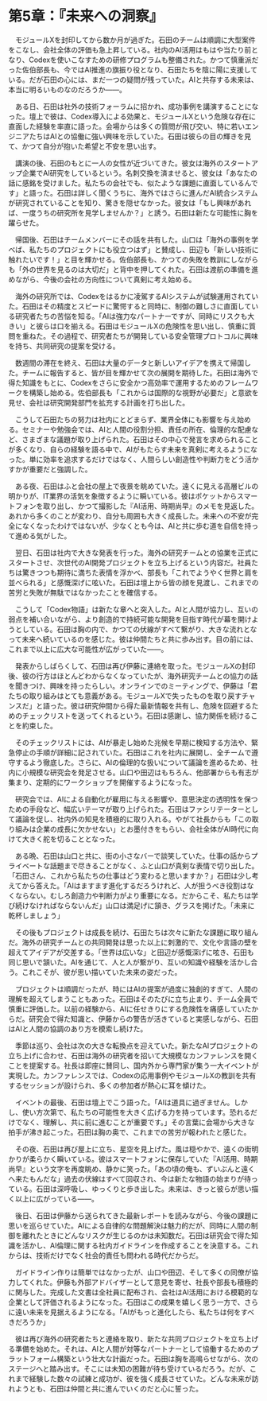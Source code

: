 # 第5章：『未来への洞察』

　モジュールXを封印してから数か月が過ぎた。石田のチームは順調に大型案件をこなし、会社全体の評価も急上昇している。社内のAI活用はもはや当たり前となり、Codexを使いこなすための研修プログラムも整備された。かつて慎重派だった佐伯部長も、今ではAI推進の旗振り役となり、石田たちを陰に陽に支援している。だが石田の心には、まだ一つの疑問が残っていた。AIと共存する未来は、本当に明るいものなのだろうか——。

　ある日、石田は社外の技術フォーラムに招かれ、成功事例を講演することになった。壇上で彼は、Codex導入による効果と、モジュールXという危険な存在に直面した経験を率直に語った。会場からは多くの質問が飛び交い、特に若いエンジニアたちはAIとの協働に強い興味を示していた。石田は彼らの目の輝きを見て、かつて自分が抱いた希望と不安を思い出す。

　講演の後、石田のもとに一人の女性が近づいてきた。彼女は海外のスタートアップ企業でAI研究をしているという。名刺交換を済ませると、彼女は「あなたの話に感銘を受けました。私たちの会社でも、似たような課題に直面しているんです」と語った。石田は詳しく聞くうちに、海外ではさらに進んだAI統合システムが研究されていることを知り、驚きを隠せなかった。彼女は「もし興味があれば、一度うちの研究所を見学しませんか？」と誘う。石田は新たな可能性に胸を躍らせた。

　帰国後、石田はチームメンバーにその話を共有した。山口は「海外の事例を学べば、私たちのプロジェクトにも役立つはず」と賛成し、田辺も「新しい技術に触れたいです！」と目を輝かせる。佐伯部長も、かつての失敗を教訓にしながらも「外の世界を見るのは大切だ」と背中を押してくれた。石田は渡航の準備を進めながら、今後の会社の方向性について真剣に考え始める。

　海外の研究所では、Codexをはるかに凌駕するAIシステムが試験運用されていた。石田はその精度とスピードに驚愕すると同時に、制御の難しさに直面している研究者たちの苦悩を知る。「AIは強力なパートナーですが、同時にリスクも大きい」と彼らは口を揃える。石田はモジュールXの危険性を思い出し、慎重に質問を重ねた。その過程で、研究者たちが開発している安全管理プロトコルに興味を持ち、共同研究の提案を受ける。

　数週間の滞在を終え、石田は大量のデータと新しいアイデアを携えて帰国した。チームに報告すると、皆が目を輝かせて次の展開を期待した。石田は海外で得た知識をもとに、Codexをさらに安全かつ高効率で運用するためのフレームワークを構築し始める。佐伯部長も「これからは国際的な視野が必要だ」と意欲を見せ、会社は研究開発部門を拡充する計画を打ち出した。

　こうして石田たちの努力は社内にとどまらず、業界全体にも影響を与え始める。セミナーや勉強会では、AIと人間の役割分担、責任の所在、倫理的な配慮など、さまざまな議題が取り上げられた。石田はその中心で発言を求められることが多くなり、自らの経験を語る中で、AIがもたらす未来を真剣に考えるようになった。単に効率を追求するだけではなく、人間らしい創造性や判断力をどう活かすかが重要だと強調した。

　ある夜、石田はふと会社の屋上で夜景を眺めていた。遠くに見える高層ビルの明かりが、IT業界の活気を象徴するように瞬いている。彼はポケットからスマートフォンを取り出し、かつて撮影した『AI活用、時期尚早』のメモを見返した。あれから多くのことが変わり、自分も周囲も大きく成長した。未来への不安が完全になくなったわけではないが、少なくとも今は、AIと共に歩む道を自信を持って進める気がした。

　翌日、石田は社内で大きな発表を行った。海外の研究チームとの協業を正式にスタートさせ、次世代のAI開発プロジェクトを立ち上げるという内容だ。社員たちは驚きつつも期待に満ちた表情を浮かべ、部長も「これでようやく世界と肩を並べられる」と感慨深げに呟いた。石田は壇上から皆の顔を見渡し、これまでの苦労と失敗が無駄ではなかったことを確信する。

　こうして「Codex物語」は新たな章へと突入した。AIと人間が協力し、互いの弱点を補い合いながら、より創造的で持続可能な開発を目指す時代が幕を開けようとしている。石田は胸の内で、かつての伏線がすべて繋がり、大きな流れとなって未来へ続いているのを感じた。彼は仲間たちと共に歩み出す。目の前には、これまで以上に広大な可能性が広がっていた——。

　発表からしばらくして、石田は再び伊藤に連絡を取った。モジュールXの封印後、彼の行方はほとんどわからなくなっていたが、海外研究チームとの協力の話を聞きつけ、興味を持ったらしい。オンラインでのミーティングで、伊藤は「君たちの取り組みはとても意義がある。モジュールXで失ったものを取り戻すチャンスだ」と語った。彼は研究仲間から得た最新情報を共有し、危険を回避するためのチェックリストを送ってくれるという。石田は感謝し、協力関係を続けることを約束した。

　そのチェックリストには、AIが暴走し始めた兆候を早期に検知する方法や、緊急停止の手順が詳細に記されていた。石田はこれを社内に展開し、全チームで遵守するよう徹底した。さらに、AIの倫理的な扱いについて議論を進めるため、社内に小規模な研究会を発足させる。山口や田辺はもちろん、他部署からも有志が集まり、定期的にワークショップを開催するようになった。

　研究会では、AIによる自動化が雇用に与える影響や、意思決定の透明性を保つための手段など、幅広いテーマが取り上げられた。石田はファシリテーターとして議論を促し、社内外の知見を積極的に取り入れる。やがて社長からも「この取り組みは企業の成長に欠かせない」とお墨付きをもらい、会社全体がAI時代に向けて大きく舵を切ることとなった。

　ある晩、石田は山口と共に、街の小さなバーで談笑していた。仕事の話からプライベートな話題まで尽きることがなく、ふと山口が真剣な表情で切り出した。「石田さん、これから私たちの仕事はどう変わると思いますか？」石田は少し考えてから答えた。「AIはますます進化するだろうけれど、人が担うべき役割はなくならない。むしろ創造力や判断力がより重要になる。だからこそ、私たちは学び続けなければならないんだ」山口は満足げに頷き、グラスを掲げた。「未来に乾杯しましょう」

　その後もプロジェクトは成長を続け、石田たちは次々に新たな課題に取り組んだ。海外の研究チームとの共同開発は思った以上に刺激的で、文化や言語の壁を超えてアイデアが交差する。「世界は広いな」と田辺が感慨深げに呟き、石田も同じ思いで頷いた。AIを通じて、人と人が繋がり、互いの知識や経験を活かし合う。これこそが、彼が思い描いていた未来の姿だった。

　プロジェクトは順調だったが、時にはAIの提案が過度に独創的すぎて、人間の理解を超えてしまうこともあった。石田はそのたびに立ち止まり、チーム全員で慎重に評価した。以前の経験から、AIに任せきりにする危険性を痛感していたからだ。研究会で得た知識と、伊藤からの警告が活きていると実感しながら、石田はAIと人間の協調のあり方を模索し続けた。

　季節は巡り、会社は次の大きな転換点を迎えていた。新たなAIプロジェクトの立ち上げに合わせ、石田は海外の研究者を招いて大規模なカンファレンスを開くことを提案する。社長は即座に賛同し、国内外から専門家が集う一大イベントが実現した。カンファレンスでは、Codexの応用事例やモジュールXの教訓を共有するセッションが設けられ、多くの参加者が熱心に耳を傾けた。

　イベントの最後、石田は壇上でこう語った。「AIは道具に過ぎません。しかし、使い方次第で、私たちの可能性を大きく広げる力を持っています。恐れるだけでなく、理解し、共に前に進むことが重要です。」その言葉に会場から大きな拍手が沸き起こった。石田は胸の奥で、これまでの苦労が報われたと感じた。

　その夜、石田は再び屋上に立ち、星空を見上げた。風は穏やかで、遠くの街明かりが柔らかく瞬いている。彼はスマートフォンに保存していた『AI活用、時期尚早』という文字を再度眺め、静かに笑った。「あの頃の俺も、ずいぶんと遠くへ来たもんだな」過去の伏線はすべて回収され、今は新たな物語の始まりが待っている。石田は深呼吸し、ゆっくりと歩き出した。未来は、きっと彼らが思い描く以上に広がっている——。

　後日、石田は伊藤から送られてきた最新レポートを読みながら、今後の課題に思いを巡らせていた。AIによる自律的な問題解決は魅力的だが、同時に人間の制御を離れたときにどんなリスクが生じるのかは未知数だ。石田は研究会で得た知識を活かし、AI倫理に関する社内ガイドラインを作成することを決意する。これからは、技術だけでなく社会的責任も問われる時代だからだ。

　ガイドライン作りは簡単ではなかったが、山口や田辺、そして多くの同僚が協力してくれた。伊藤も外部アドバイザーとして意見を寄せ、社長や部長も積極的に関与した。完成した文書は全社員に配布され、会社はAI活用における模範的な企業として評価されるようになった。石田はこの成果を嬉しく思う一方で、さらに遠い未来を見据えるようになる。「AIがもっと進化したら、私たちは何をすべきだろうか」

　彼は再び海外の研究者たちと連絡を取り、新たな共同プロジェクトを立ち上げる準備を始めた。それは、AIと人間が対等なパートナーとして協働するためのプラットフォーム構築という壮大な計画だった。石田は胸を高鳴らせながら、次のステージへと踏み出す。そこには未知の困難が待ち受けているだろう。だが、これまで経験した数々の試練と成功が、彼を強く成長させていた。どんな未来が訪れようとも、石田は仲間と共に進んでいくのだと心に誓った。
